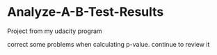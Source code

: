 # Analyze-A-B-Test-Results
Project from my udacity program

correct some problems when calculating p-value.
continue to review it
